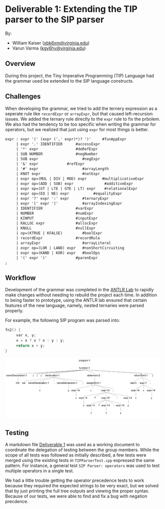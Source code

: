 # Deliverable 1: Extending the TIP parser to the SIP parser

By:

- William Kaiser (xbk6xm@virginia.edu)
- Varun Varma (kgy6hy@virginia.edu)

## Overview

During this project, the Tiny Imperative Programming (TIP) Language had the grammar used be extended to the SIP language constructs. 

## Challenges

When developing the grammar, we tried to add the ternery expression as a seperate rule like `recordExpr` or `arrayExpr`, but that caused left-recursion issues. We added the ternary rule directly to the `expr` rule to fix the prbolem. We also had the tendency to be too specific when writing the grammar for operators, but we realized that just using `expr` for most things is better.

```console
expr : expr '(' (expr (',' expr)*)? ')' 	#funAppExpr
     | expr '.' IDENTIFIER 		#accessExpr
     | '*' expr 				#deRefExpr
     | SUB NUMBER				#negNumber
     | SUB expr                    #negExpr
     | '&' expr				#refExpr
     | '#' expr                    #arrayLength
     | KNOT expr                   #notExpr
     | expr op=(MUL | DIV | MOD) expr 		#multiplicativeExpr
     | expr op=(ADD | SUB) expr 		     #additiveExpr
     | expr op=(GT | LTE | GTE | LT) expr    #relationalExpr
     | expr op=(EQ | NE) expr 			#equalityExpr
     | expr '?' expr ':' expr      #ternaryExpr
     | expr '[' expr ']'           #arrayIndexingExpr
     | IDENTIFIER				#varExpr
     | NUMBER					#numExpr
     | KINPUT					#inputExpr
     | KALLOC expr				#allocExpr
     | KNULL					#nullExpr
     | op=(KTRUE | KFALSE)         #boolExpr
     | recordExpr				#recordRule
     | arrayExpr                   #arrayLiteral
     | expr op=(LOR | LAND) expr   #nonShortCircuiting
     | expr op=(KAND | KOR) expr   #boolOps
     | '(' expr ')'				#parenExpr
;
```

## Workflow

Development of the grammar was completed in the [ANTLR Lab](http://lab.antlr.org/) to rapidly make changes without needing to rebuild the project each time. In addition to being faster to prototype, using the ANTLR lab ensured that certain features of the new language, namely, nested ternaries were parsed properly.

For example, the following SIP program was parsed into:

```c
fn2() { 
     var x, y;
     x = x ? x ? x : y : y; 
     return x + y; 
}
```

![Document tree of the SIP program](./docs/assets/summaries/nested-ternaries-parse-tree.png)

## Testing

A markdown file [Deliverable 1](./docs/deliverables/deliverable1.md) was used as a working document to coordinate the delegation of testing between the group members. While the scope of all tests was followed as initially described, a few tests were merged using the existing tests in `TIPParserTest.cpp` expressed the same pattern. For instance, a general test `SIP Parser: operators` was used to test multiple operators in a single test.

We had a little trouble getting the operator precedence tests to work because they required the expected strings to be very exact, but we solved that by just printing the full tree outputs and viewing the proper syntax. Because of our tests, we were able to find and fix a bug with negation precdence.